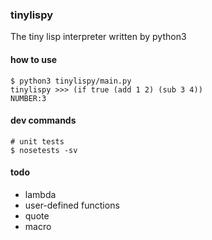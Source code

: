 ### tinylispy

The tiny lisp interpreter written by python3

#### how to use
```
$ python3 tinylispy/main.py
tinylispy >>> (if true (add 1 2) (sub 3 4))
NUMBER:3
```

#### dev commands
```
# unit tests
$ nosetests -sv
```

#### todo
- lambda
- user-defined functions
- quote
- macro
